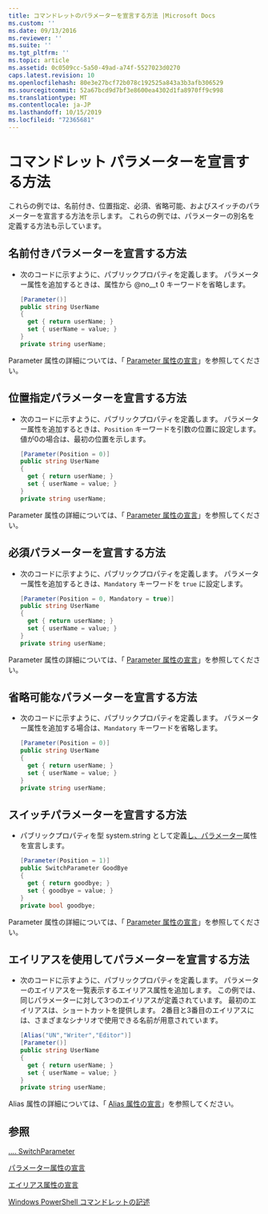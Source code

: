 ```yaml
---
title: コマンドレットのパラメーターを宣言する方法 |Microsoft Docs
ms.custom: ''
ms.date: 09/13/2016
ms.reviewer: ''
ms.suite: ''
ms.tgt_pltfrm: ''
ms.topic: article
ms.assetid: 0c0509cc-5a50-49ad-a74f-5527023d0270
caps.latest.revision: 10
ms.openlocfilehash: 80e3e27bcf72b078c192525a843a3b3afb306529
ms.sourcegitcommit: 52a67bcd9d7bf3e8600ea4302d1fa8970ff9c998
ms.translationtype: MT
ms.contentlocale: ja-JP
ms.lasthandoff: 10/15/2019
ms.locfileid: "72365681"
---
```

# <a name="how-to-declare-cmdlet-parameters"></a>コマンドレット パラメーターを宣言する方法

これらの例では、名前付き、位置指定、必須、省略可能、およびスイッチのパラメーターを宣言する方法を示します。 これらの例では、パラメーターの別名を定義する方法も示しています。

## <a name="how-to-declare-a-named-parameter"></a>名前付きパラメーターを宣言する方法

- 次のコードに示すように、パブリックプロパティを定義します。 パラメーター属性を追加するときは、属性から @no__t 0 キーワードを省略します。

    ```csharp
    [Parameter()]
    public string UserName
    {
      get { return userName; }
      set { userName = value; }
    }
    private string userName;
    ```

Parameter 属性の詳細については、「 [Parameter 属性の宣言](./parameter-attribute-declaration.md)」を参照してください。

## <a name="how-to-declare-a-positional-parameter"></a>位置指定パラメーターを宣言する方法

- 次のコードに示すように、パブリックプロパティを定義します。 パラメーター属性を追加するときは、`Position` キーワードを引数の位置に設定します。 値が0の場合は、最初の位置を示します。

    ```csharp
    [Parameter(Position = 0)]
    public string UserName
    {
      get { return userName; }
      set { userName = value; }
    }
    private string userName;
    ```

Parameter 属性の詳細については、「 [Parameter 属性の宣言](./parameter-attribute-declaration.md)」を参照してください。

## <a name="how-to-declare-a-mandatory-parameter"></a>必須パラメーターを宣言する方法

- 次のコードに示すように、パブリックプロパティを定義します。 パラメーター属性を追加するときは、`Mandatory` キーワードを `true` に設定します。

    ```csharp
    [Parameter(Position = 0, Mandatory = true)]
    public string UserName
    {
      get { return userName; }
      set { userName = value; }
    }
    private string userName;
    ```

Parameter 属性の詳細については、「 [Parameter 属性の宣言](./parameter-attribute-declaration.md)」を参照してください。

## <a name="how-to-declare-an-optional-parameter"></a>省略可能なパラメーターを宣言する方法

- 次のコードに示すように、パブリックプロパティを定義します。 パラメーター属性を追加する場合は、`Mandatory` キーワードを省略します。

    ```csharp
    [Parameter(Position = 0)]
    public string UserName
    {
      get { return userName; }
      set { userName = value; }
    }
    private string userName;
    ```

## <a name="how-to-declare-a-switch-parameter"></a>スイッチパラメーターを宣言する方法

- パブリックプロパティを型 system.string として定義[し、パラメーター](/dotnet/api/System.Management.Automation.SwitchParameter)属性を宣言します。

    ```csharp
    [Parameter(Position = 1)]
    public SwitchParameter GoodBye
    {
      get { return goodbye; }
      set { goodbye = value; }
    }
    private bool goodbye;
    ```

Parameter 属性の詳細については、「 [Parameter 属性の宣言](./parameter-attribute-declaration.md)」を参照してください。

## <a name="how-to-declare-a-parameter-with-aliases"></a>エイリアスを使用してパラメーターを宣言する方法

- 次のコードに示すように、パブリックプロパティを定義します。 パラメーターのエイリアスを一覧表示するエイリアス属性を追加します。 この例では、同じパラメーターに対して3つのエイリアスが定義されています。 最初のエイリアスは、ショートカットを提供します。 2番目と3番目のエイリアスには、さまざまなシナリオで使用できる名前が用意されています。

    ```csharp
    [Alias("UN","Writer","Editor")]
    [Parameter()]
    public string UserName
    {
      get { return userName; }
      set { userName = value; }
    }
    private string userName;
    ```

Alias 属性の詳細については、「 [Alias 属性の宣言](./alias-attribute-declaration.md)」を参照してください。

## <a name="see-also"></a>参照

[.... SwitchParameter](/dotnet/api/System.Management.Automation.SwitchParameter)

[パラメーター属性の宣言](./parameter-attribute-declaration.md)

[エイリアス属性の宣言](./alias-attribute-declaration.md)

[Windows PowerShell コマンドレットの記述](./writing-a-windows-powershell-cmdlet.md)
